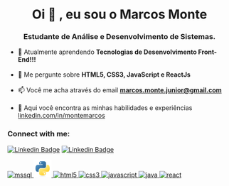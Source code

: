 <h1 align="center">Oi 👋 , eu sou o Marcos Monte</h1><h3 align="center">Estudante de Análise e Desenvolvimento de Sistemas.</h3>


- 🌱 Atualmente aprendendo **Tecnologias de Desenvolvimento Front-End!!!**<br><br>
- 💬 Me pergunte sobre **HTML5, CSS3, JavaScript e ReactJs**<br><br>
- 📫 Você me acha através do email **marcos.monte.junior@gmail.com**<br><br>
- 📄 Aqui você encontra as minhas habilidades e experiências [linkedin.com/in/montemarcos](linkedin.com/in/montemarcos)

<h3 align="left">Connect with me:</h3><p align="left">

[![Linkedin Badge](https://img.shields.io/badge/-Marcos%20Monte-00878f?style=flat-square&logo=Linkedin&logoColor=white&link=https://www.linkedin.com/in/montemarcos/)](https://www.linkedin.com/in/montemarcos/)
[![Linkedin Badge](https://img.shields.io/badge/-Marcos%20Monte-000000?style=flat-square&logo=Vercel&logoColor=white&link=https://https://vercel.com/marcos-monte//)](https://vercel.com/marcos-monte/)

<!--[![Linkedin Badge](https://img.shields.io/badge/-Marcos%20Monte-00875f?style=flat-square&logo=Kaggle&logoColor=white&link=https://www.kaggle.com/montemarcos/)](https://www.kaggle.com/montemarcos/)-->



  




<a href="https://www.microsoft.com/en-us/sql-server" target="_blank" rel="noreferrer"> 
  <img src="https://www.svgrepo.com/show/255832/sql.svg" alt="mssql" width="40" height="40"/> 
</a> 
<a href="https://www.python.org" target="_blank" rel="noreferrer"> 
  <img src="https://raw.githubusercontent.com/devicons/devicon/master/icons/python/python-original.svg" alt="python" width="40" height="40"/> 
</a> 
<a href="https://html.spec.whatwg.org/multipage/" target="_blank" rel="noreferrer"> 
  <img src="https://www.svgrepo.com/show/452228/html-5.svg" alt="html5" width="40" height="40"/> 
</a> 
<a href="https://www.w3.org/Style/CSS/Overview.en.html" target="_blank" rel="noreferrer"> 
  <img src="https://www.svgrepo.com/show/349330/css3.svg" alt="css3" width="40" height="40"/> 
</a>  
<a href="https://www.javascript.com/" target="_blank" rel="noreferrer"> 
  <img src="https://www.svgrepo.com/show/349419/javascript.svg" alt="javascript" width="40" height="40"/> 
</a> 
<a href="https://www.java.com/pt-BR/" target="_blank" rel="noreferrer"> 
  <img src="https://www.svgrepo.com/show/184143/java.svg" alt="java" width="40" height="40"/> 
</a>
<a href="https://react.dev/" target="_blank" rel="noreferrer"> 
  <img src="https://www.svgrepo.com/show/374032/reactjs.svg" alt="react" width="40" height="40"/> 
</a>



<!--
**Marcos-Monte/Marcos-Monte** is a ✨ _special_ ✨ repository because its `README.md` (this file) appears on your GitHub profile.

Here are some ideas to get you started:

- 🔭 I’m currently working on ...
- 🌱 I’m currently learning ...
- 👯 I’m looking to collaborate on ...
- 🤔 I’m looking for help with ...
- 💬 Ask me about ...
- 📫 How to reach me: ...
- 😄 Pronouns: ...
- ⚡ Fun fact: ...
-->
